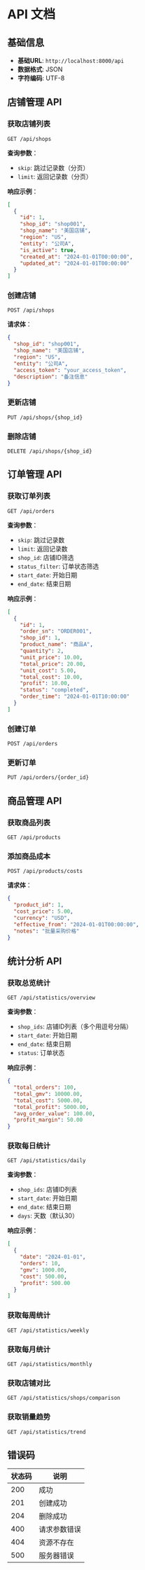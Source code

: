 # API 文档

## 基础信息

- **基础URL**: `http://localhost:8000/api`
- **数据格式**: JSON
- **字符编码**: UTF-8

## 店铺管理 API

### 获取店铺列表

```http
GET /api/shops
```

**查询参数**：
- `skip`: 跳过记录数（分页）
- `limit`: 返回记录数（分页）

**响应示例**：
```json
[
  {
    "id": 1,
    "shop_id": "shop001",
    "shop_name": "美国店铺",
    "region": "US",
    "entity": "公司A",
    "is_active": true,
    "created_at": "2024-01-01T00:00:00",
    "updated_at": "2024-01-01T00:00:00"
  }
]
```

### 创建店铺

```http
POST /api/shops
```

**请求体**：
```json
{
  "shop_id": "shop001",
  "shop_name": "美国店铺",
  "region": "US",
  "entity": "公司A",
  "access_token": "your_access_token",
  "description": "备注信息"
}
```

### 更新店铺

```http
PUT /api/shops/{shop_id}
```

### 删除店铺

```http
DELETE /api/shops/{shop_id}
```

## 订单管理 API

### 获取订单列表

```http
GET /api/orders
```

**查询参数**：
- `skip`: 跳过记录数
- `limit`: 返回记录数
- `shop_id`: 店铺ID筛选
- `status_filter`: 订单状态筛选
- `start_date`: 开始日期
- `end_date`: 结束日期

**响应示例**：
```json
[
  {
    "id": 1,
    "order_sn": "ORDER001",
    "shop_id": 1,
    "product_name": "商品A",
    "quantity": 2,
    "unit_price": 10.00,
    "total_price": 20.00,
    "unit_cost": 5.00,
    "total_cost": 10.00,
    "profit": 10.00,
    "status": "completed",
    "order_time": "2024-01-01T10:00:00"
  }
]
```

### 创建订单

```http
POST /api/orders
```

### 更新订单

```http
PUT /api/orders/{order_id}
```

## 商品管理 API

### 获取商品列表

```http
GET /api/products
```

### 添加商品成本

```http
POST /api/products/costs
```

**请求体**：
```json
{
  "product_id": 1,
  "cost_price": 5.00,
  "currency": "USD",
  "effective_from": "2024-01-01T00:00:00",
  "notes": "批量采购价格"
}
```

## 统计分析 API

### 获取总览统计

```http
GET /api/statistics/overview
```

**查询参数**：
- `shop_ids`: 店铺ID列表（多个用逗号分隔）
- `start_date`: 开始日期
- `end_date`: 结束日期
- `status`: 订单状态

**响应示例**：
```json
{
  "total_orders": 100,
  "total_gmv": 10000.00,
  "total_cost": 5000.00,
  "total_profit": 5000.00,
  "avg_order_value": 100.00,
  "profit_margin": 50.00
}
```

### 获取每日统计

```http
GET /api/statistics/daily
```

**查询参数**：
- `shop_ids`: 店铺ID列表
- `start_date`: 开始日期
- `end_date`: 结束日期
- `days`: 天数（默认30）

**响应示例**：
```json
[
  {
    "date": "2024-01-01",
    "orders": 10,
    "gmv": 1000.00,
    "cost": 500.00,
    "profit": 500.00
  }
]
```

### 获取每周统计

```http
GET /api/statistics/weekly
```

### 获取每月统计

```http
GET /api/statistics/monthly
```

### 获取店铺对比

```http
GET /api/statistics/shops/comparison
```

### 获取销量趋势

```http
GET /api/statistics/trend
```

## 错误码

| 状态码 | 说明 |
|--------|------|
| 200 | 成功 |
| 201 | 创建成功 |
| 204 | 删除成功 |
| 400 | 请求参数错误 |
| 404 | 资源不存在 |
| 500 | 服务器错误 |

